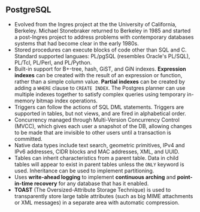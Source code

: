 PostgreSQL
----------

* Evolved from the Ingres project at the the University of California, Berkeley. Michael Stonebraker returned to Berkeley in 1985 and started a post-Ingres project to address problems with contemporary databases systems that had become clear in the early 1980s.
* Stored procedures can execute blocks of code other than SQL and C. Standard supported languaes: PL/pgSQL (resembles Oracle's PL/SQL), PL/Tcl, PL/Perl, and PL/Python.
* Built-in support for B+-tree, hash, GiST, and GiN indexes. **Expression indexes** can be created with the result of an expression or function, rather than a simple column value. **Partial indexes** can be created by adding a `WHERE` clause to `CREATE INDEX`. The Postgres planner can use multiple indexes together to satisfy complex queries using temporary in-memory bitmap index operations.
* Triggers can follow the actions of SQL DML statements. Triggers are supported in tables, but not views, and are fired in alphabetical order.
* Concurrency managed through Multi-Version Concurrency Control (MVCC), which gives each user a snapshot of the DB, allowing changes to be made that are invisible to other users until a transaction is committed.
* Native data types include text search, geometric primitives, IPv4 and IPv6 addresses, CIDR blocks and MAC addresses, XML, and UUID.
* Tables can inherit characteristics from a parent table. Data in child tables will appear to exist in parent tables unless the `ONLY` keyword is used. Inheritance can be used to implement partitioning.
* Uses **write-ahead logging** to implement **continuous arching** and **point-in-time recovery** for any database that has it enabled.
* **TOAST** (The Oversized-Attribute Storage Technique) is used to transparently store large table attributes (such as big MIME attachments or XML messages) in a separate area with automatic compression.
